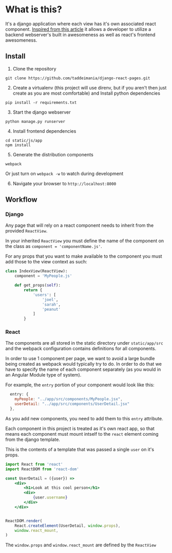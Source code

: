 # What is this?

It's a django application where each view has it's own associated
react component. [Inspired from this article](https://hackernoon.com/reconciling-djangos-mvc-templates-with-react-components-3aa986cf510a) it allows a developer to utilize a backend webserver's built in awesomeness as well as react's frontend awesomeness.

## Install

1) Clone the repository

```
git clone https://github.com/taddeimania/django-react-pages.git
```

2) Create a virtualenv (this project will use direnv, but if you aren't then just create as you are most comfortable) and Install python dependencies

```
pip install -r requirements.txt
```

3) Start the django webserver

```
python manage.py runserver
```

4) Install frontend dependencies

```
cd static/js/app
npm install
```

5) Generate the distribution components

```
webpack
```

Or just turn on `webpack -w` to watch during development

6) Navigate your browser to `http://localhost:8000`

## Workflow

### Django

Any page that will rely on a react component needs to inherit from the provided `ReactView`.

In your inherited `ReactView` you must define the name of the component on the class as `component = 'componentName.js'`.

For any props that you want to make available to the component you must add those to the view context as such:

```python
class IndexView(ReactView):
    component = 'MyPeople.js'

    def get_props(self):
        return { 
            'users': [
                'joel',
                'sarah',
                'peanut'
            ]
        }
```

### React

The components are all stored in the static directory under `static/app/src` and the webpack configuration contains definitions for all components.

In order to use 1 component per page, we want to avoid a large bundle being created as webpack would typically try to do. In order to do that we have to specify the name of each component separately (as you would in an Angular Module type of system).

For example, the `entry` portion of your component would look like this:

```js
  entry: {
    myPeople: "../app/src/components/MyPeople.jsx",
    userDetail: "../app/src/components/UserDetail.jsx"
  },
```

As you add new components, you need to add them to this `entry` attribute.

Each component in this project is treated as it's own react app, so that means each component must mount intself to the `react` element coming from the django template.

This is the contents of a template that was passed a single `user` on it's props.

```jsx
import React from 'react'
import ReactDOM from 'react-dom'

const UserDetail = ({user}) =>
    <div>
        <h1>Look at this cool person</h1>
        <div>
            {user.username}
        </div>
    </div>


ReactDOM.render(
    React.createElement(UserDetail, window.props),
    window.react_mount,
)
```

The `window.props` and `window.react_mount` are defined by the `ReactView`